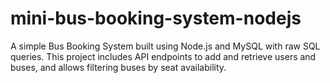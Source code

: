 # mini-bus-booking-system-nodejs
A simple Bus Booking System built using Node.js and MySQL with raw SQL queries. This project includes API endpoints to add and retrieve users and buses, and allows filtering buses by seat availability.
